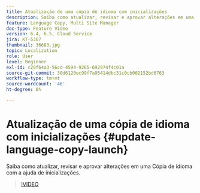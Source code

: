 ```yaml
---
title: Atualização de uma cópia de idioma com inicializações
description: Saiba como atualizar, revisar e aprovar alterações em uma Cópia de idioma com a ajuda de inicializações.
feature: Language Copy, Multi Site Manager
doc-type: Feature Video
version: 6.4, 6.5, Cloud Service
jira: KT-5367
thumbnail: 36683.jpg
topic: Localization
role: User
level: Beginner
exl-id: c29f64a3-56cd-4594-9265-692974f4c01a
source-git-commit: 30d6120ec99f7a95414dbc31c0cb002152bd6763
workflow-type: tm+mt
source-wordcount: '46'
ht-degree: 0%

---
```


# Atualização de uma cópia de idioma com inicializações {#update-language-copy-launch}

Saiba como atualizar, revisar e aprovar alterações em uma Cópia de idioma com a ajuda de inicializações.

>[!VIDEO](https://video.tv.adobe.com/v/36683?quality=12&learn=on)
